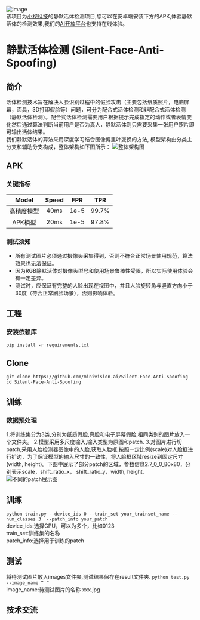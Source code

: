 ![image](https://github.com/minivision-ai/Silent-Face-Anti-Spoofing/blob/master/images/image_T1.jpg)  
该项目为[小视科技](https://www.minivision.cn/)的静默活体检测项目,您可以在安卓端安装下方的APK,体验静默活体的检测效果,我们的[AI开放平台](https://ai.minivision.cn/#/coreability/livedetection)也支持在线体验。
# 静默活体检测 (Silent-Face-Anti-Spoofing)   
## 简介
活体检测技术旨在解决人脸识别过程中的假脸攻击（主要包括纸质照片，电脑屏幕，面具，3D打印假脸等）问题，可分为配合式活体检测和非配合式活体检测（静默活体检测）。配合式活体检测需要用户根据提示完成指定的动作或者表情变化然后通过算法判断当前用户是否为真人，静默活体则只需要采集一张用户照片即可输出活体结果。  
我们静默活体的算法采用深度学习结合图像傅里叶变换的方法, 模型架构由分类主分支和辅助分支构成，整体架构如下图所示：
![整体架构图]()

## APK
 
### 关键指标  
| Model|Speed| FPR | TPR |
| :------:| :-----: | :----: | :----: |
| 高精度模型 | 40ms| 1e-5 |99.7%|
|   APK模型 | 20ms | 1e-5|97.8%|

### 测试须知 
- 所有测试图片必须通过摄像头采集得到，否则不符合正常场景使用规范，算法效果也无法保证。
- 因为RGB静默活体对摄像头型号和使用场景鲁棒性受限，所以实际使用体验会有一定差异。
- 测试时，应保证有完整的人脸出现在视图中，并且人脸旋转角与竖直方向小于30度（符合正常刷脸场景），否则影响体验。


## 工程
### 安装依赖库  
`pip install -r requirements.txt`
## Clone
```
git clone https://github.com/minivision-ai/Silent-Face-Anti-Spoofing  
cd Silent-Face-Anti-Spoofing
```  
## 训练  
### 数据预处理
1.将训练集分为3类,分别为纸质假脸,真脸和电子屏幕假脸,相同类别的图片放入一个文件夹。
2.模型采用多尺度输入,输入类型为原图和patch.
3.对图片进行切patch,采用人脸检测器图像中的人脸,获取人脸框,按照一定比例(scale)对人脸框进行扩边，为了保证模型的输入尺寸的一致性，将人脸框区域resize到固定尺寸(width, height)。下图中展示了部分patch的区域，参数信息2.7_0_0_80x80，分别表示scale，shift_ratio_x， shift_ratio_y，width,  height.
![不同的patch展示图]()
## 训练
`python train.py --device_ids 0 --train_set your_trainset_name --num_classes 3  --patch_info your_patch`  
device_ids:选择GPU，可以为多个，比如0123  
train_set:训练集的名称  
patch_info:选择用于训练的patch
## 测试
 将待测试图片放入images文件夹,测试结果保存在result文件夹.
 `python test.py --image_name “ ”`  
 image_name:待测试图片的名称 xxx.jpg

 
## 技术交流  
